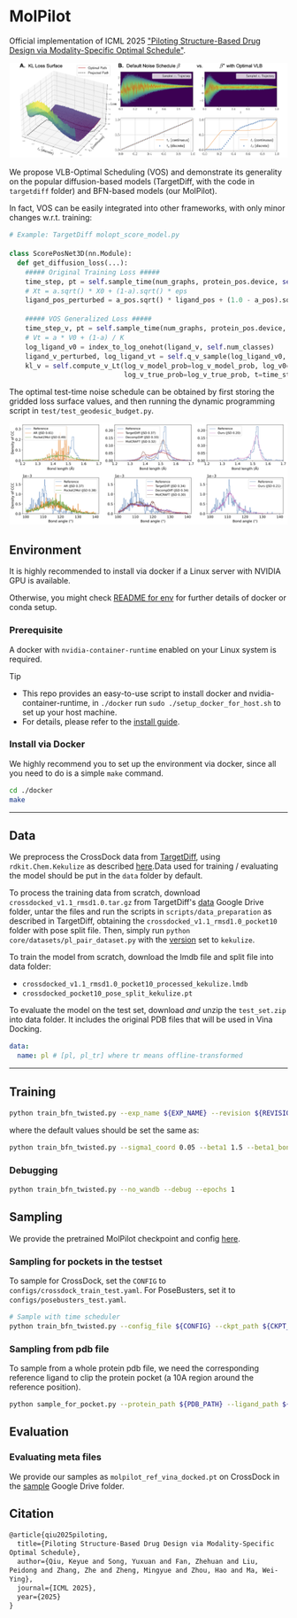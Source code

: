 # MolPilot
Official implementation of ICML 2025 ["Piloting Structure-Based Drug Design via Modality-Specific Optimal Schedule"](https://arxiv.org/abs/2505.07286).

![](../asset/molpilot_vos.png)

We propose VLB-Optimal Scheduling (VOS) and demonstrate its generality on the popular diffusion-based models (TargetDiff, with the code in `targetdiff` folder) and BFN-based models (our MolPilot). 

In fact, VOS can be easily integrated into other frameworks, with only minor changes w.r.t. training:

```python
# Example: TargetDiff molopt_score_model.py

class ScorePosNet3D(nn.Module):
  def get_diffusion_loss(...):
    ##### Original Training Loss #####
    time_step, pt = self.sample_time(num_graphs, protein_pos.device, self.sample_time_method)
    # Xt = a.sqrt() * X0 + (1-a).sqrt() * eps
    ligand_pos_perturbed = a_pos.sqrt() * ligand_pos + (1.0 - a_pos).sqrt() * pos_noise  # pos_noise * std

    ##### VOS Generalized Loss #####
    time_step_v, pt = self.sample_time(num_graphs, protein_pos.device, self.sample_time_method)
    # Vt = a * V0 + (1-a) / K
    log_ligand_v0 = index_to_log_onehot(ligand_v, self.num_classes)
    ligand_v_perturbed, log_ligand_vt = self.q_v_sample(log_ligand_v0, time_step_v, batch_ligand)
    kl_v = self.compute_v_Lt(log_v_model_prob=log_v_model_prob, log_v0=log_ligand_v0,
                             log_v_true_prob=log_v_true_prob, t=time_step_v, batch=batch_ligand)

```

The optimal test-time noise schedule can be obtained by first storing the gridded loss surface values, and then running the dynamic programming script in `test/test_geodesic_budget.py`.

![](../asset/molpilot_top1_bond_len_angle.png)

## Environment
It is highly recommended to install via docker if a Linux server with NVIDIA GPU is available.

Otherwise, you might check [README for env](docker/README.md) for further details of docker or conda setup.

### Prerequisite
A docker with `nvidia-container-runtime` enabled on your Linux system is required.

> [!TIP]
> - This repo provides an easy-to-use script to install docker and nvidia-container-runtime, in `./docker` run `sudo ./setup_docker_for_host.sh` to set up your host machine.
> - For details, please refer to the [install guide](https://docs.nvidia.com/datacenter/cloud-native/container-toolkit/latest/install-guide.html).


### Install via Docker
We highly recommend you to set up the environment via docker, since all you need to do is a simple `make` command.
```bash
cd ./docker
make
```

-----
## Data
We preprocess the CrossDock data from [TargetDiff](https://github.com/guanjq/targetdiff/tree/main?tab=readme-ov-file#data), using `rdkit.Chem.Kekulize` as described [here](https://github.com/AlgoMole/MolCRAFT/blob/master/MolPilot/core/datasets/utils.py#L446).Data used for training / evaluating the model should be put in the `data` folder by default.

To process the training data from scratch, download `crossdocked_v1.1_rmsd1.0.tar.gz` from TargetDiff's [data](https://drive.google.com/drive/folders/1j21cc7-97TedKh_El5E34yI8o5ckI7eK) Google Drive folder, untar the files and run the scripts in `scripts/data_preparation` as described in TargetDiff, obtaining the `crossdocked_v1.1_rmsd1.0_pocket10` folder with pose split file. Then, simply run `python core/datasets/pl_pair_dataset.py` with the [version](https://github.com/AlgoMole/MolCRAFT/blob/master/MolPilot/core/datasets/pl_pair_dataset.py#L700) set to `kekulize`.

To train the model from scratch, download the lmdb file and split file into data folder:
* `crossdocked_v1.1_rmsd1.0_pocket10_processed_kekulize.lmdb`
* `crossdocked_pocket10_pose_split_kekulize.pt`

To evaluate the model on the test set, download _and_ unzip the `test_set.zip` into data folder. It includes the original PDB files that will be used in Vina Docking.

```yaml
data:
  name: pl # [pl, pl_tr] where tr means offline-transformed
```

---
## Training
```bash
python train_bfn_twisted.py --exp_name ${EXP_NAME} --revision ${REVISION} --config_file configs/crossdock_train_test.yaml  --time_decoupled
```

where the default values should be set the same as:
```bash
python train_bfn_twisted.py --sigma1_coord 0.05 --beta1 1.5 --beta1_bond 1.5 --lr 5e-4 --time_emb_dim 0  --self_condition --epochs 30 --batch_size 16 --max_grad_norm Q --scheduler plateau --destination_prediction True --use_discrete_t True --num_samples 10 --sampling_strategy end_back_pmf --sample_num_atoms ref --ligand_atom_mode add_aromatic
```

### Debugging
```bash
python train_bfn_twisted.py --no_wandb --debug --epochs 1
```

## Sampling
We provide the pretrained MolPilot checkpoint and config [here](https://drive.google.com/drive/folders/16KiwfMGUIk4a6mNU20GnUd0ah-mjNlhC?usp=share_link). 

### Sampling for pockets in the testset
To sample for CrossDock, set the `CONFIG` to `configs/crossdock_train_test.yaml`. For PoseBusters, set it to `configs/posebusters_test.yaml`.

```bash
# Sample with time scheduler
python train_bfn_twisted.py --config_file ${CONFIG} --ckpt_path ${CKPT_PATH} --time_scheduler_path ${TIME_SCHEDULER} --test_only --exp_name ${EXP_NAME} --revision ${REVISION} --num_samples ${NUM_MOLS_PER_POCKET} --sample_steps 100 --eval_batch_size ${BATCH_SIZE}
```

### Sampling from pdb file
To sample from a whole protein pdb file, we need the corresponding reference ligand to clip the protein pocket (a 10A region around the reference position).

```bash
python sample_for_pocket.py --protein_path ${PDB_PATH} --ligand_path ${SDF_PATH} --time_scheduler_path ${TIME_SCHEDULER} --num_samples ${NUM_MOLS_PER_POCKET}
```

## Evaluation

### Evaluating meta files
We provide our samples as `molpilot_ref_vina_docked.pt` on CrossDock in the [sample](https://drive.google.com/drive/folders/1A3Mthm9ksbfUnMCe5T2noGsiEV1RfChH?usp=sharing) Google Drive folder.

<!-- TODO:, together with all the baseline results on PoseBusters in the [sample_posebusters]() folder. -->


## Citation

```
@article{qiu2025piloting,
  title={Piloting Structure-Based Drug Design via Modality-Specific Optimal Schedule},
  author={Qiu, Keyue and Song, Yuxuan and Fan, Zhehuan and Liu, Peidong and Zhang, Zhe and Zheng, Mingyue and Zhou, Hao and Ma, Wei-Ying},
  journal={ICML 2025},
  year={2025}
}
```
